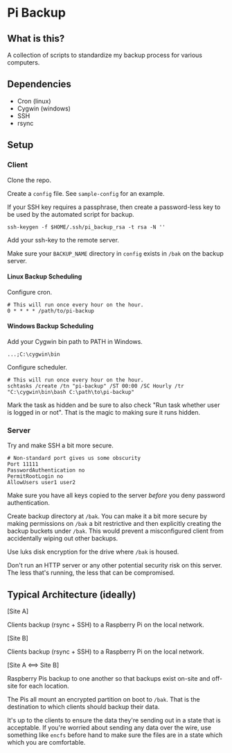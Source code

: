 # Pi Backup

## What is this?

A collection of scripts to standardize my backup process for various computers.

## Dependencies

* Cron (linux)
* Cygwin (windows)
* SSH
* rsync

## Setup

### Client

Clone the repo.

Create a `config` file.  See `sample-config` for an example.

If your SSH key requires a passphrase, then create a password-less key to be used by the automated script for backup.

	ssh-keygen -f $HOME/.ssh/pi_backup_rsa -t rsa -N ''

Add your ssh-key to the remote server.
	
Make sure your `BACKUP_NAME` directory in `config` exists in `/bak` on the backup server.

#### Linux Backup Scheduling

Configure cron.

	# This will run once every hour on the hour.
	0 * * * * /path/to/pi-backup

#### Windows Backup Scheduling

Add your Cygwin bin path to PATH in Windows.

	...;C:\cygwin\bin
	
Configure scheduler.

	# This will run once every hour on the hour.
	schtasks /create /tn "pi-backup" /ST 00:00 /SC Hourly /tr "C:\cygwin\bin\bash C:\path\to\pi-backup"

Mark the task as hidden and be sure to also check "Run task whether user is logged in or not".  That is the magic to making sure it runs hidden.

### Server

Try and make SSH a bit more secure.

	# Non-standard port gives us some obscurity
	Port 11111
	PasswordAuthentication no
	PermitRootLogin no
	AllowUsers user1 user2

Make sure you have all keys copied to the server *before* you deny password authentication.

Create backup directory at `/bak`.  You can make it a bit more secure by making permissions on `/bak` a bit restrictive and then explicitly creating the backup buckets under `/bak`.  This would prevent a misconfigured client from accidentally wiping out other backups.

Use luks disk encryption for the drive where `/bak` is housed.

Don't run an HTTP server or any other potential security risk on this server.  The less that's running, the less that can be compromised.

## Typical Architecture (ideally)

[Site A]

Clients backup (rsync + SSH) to a Raspberry Pi on the local network.

[Site B]

Clients backup (rsync + SSH) to a Raspberry Pi on the local network.

[Site A <==> Site B]

Raspberry Pis backup to one another so that backups exist on-site and off-site for each location.

The Pis all mount an encrypted partition on boot to `/bak`.  That is the destination to which clients should backup their data.

It's up to the clients to ensure the data they're sending out in a state that is acceptable.  If you're worried about sending any data over the wire, use something like `encfs` before hand to make sure the files are in a state which which you are comfortable.

